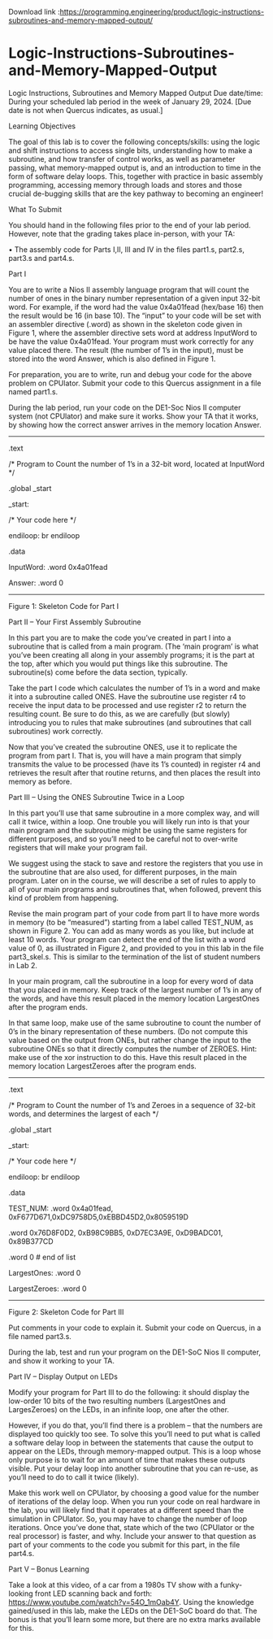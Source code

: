 Download link :https://programming.engineering/product/logic-instructions-subroutines-and-memory-mapped-output/

# Logic-Instructions-Subroutines-and-Memory-Mapped-Output
Logic Instructions, Subroutines and Memory Mapped Output
Due date/time: During your scheduled lab period in the week of January 29, 2024. [Due date is not when Quercus indicates, as usual.]

Learning Objectives

The goal of this lab is to cover the following concepts/skills: using the logic and shift instructions to access single bits, understanding how to make a subroutine, and how transfer of control works, as well as parameter passing, what memory-mapped output is, and an introduction to time in the form of software delay loops. This, together with practice in basic assembly programming, accessing memory through loads and stores and those crucial de-bugging skills that are the key pathway to becoming an engineer!

What To Submit

You should hand in the following files prior to the end of your lab period. However, note that the grading takes place in-person, with your TA:

• The assembly code for Parts I,II, III and IV in the files part1.s, part2.s, part3.s and part4.s.

Part I

You are to write a Nios II assembly language program that will count the number of ones in the binary number representation of a given input 32-bit word. For example, if the word had the value 0x4a01fead (hex/base 16) then the result would be 16 (in base 10). The “input” to your code will be set with an assembler directive (.word) as shown in the skeleton code given in Figure 1, where the assembler directive sets word at address InputWord to be have the value 0x4a01fead. Your program must work correctly for any value placed there. The result (the number of 1’s in the input), must be stored into the word Answer, which is also defined in Figure 1.

For preparation, you are to write, run and debug your code for the above problem on CPUlator. Submit your code to this Quercus assignment in a file named part1.s.

During the lab period, run your code on the DE1-Soc Nios II computer system (not CPUlator) and make sure it works. Show your TA that it works, by showing how the correct answer arrives in the memory location Answer.


____________________________________________________________________________

.text

/* Program to Count the number of 1’s in a 32-bit word, located at InputWord */

.global _start

_start:

/* Your code here */

endiloop: br endiloop

.data

InputWord: .word 0x4a01fead

Answer: .word 0

____________________________________________

Figure 1: Skeleton Code for Part I

Part II – Your First Assembly Subroutine

In this part you are to make the code you’ve created in part I into a subroutine that is called from a main program. (The ‘main program’ is what you’ve been creating all along in your assembly programs; it is the part at the top, after which you would put things like this subroutine. The subroutine(s) come before the data section, typically.

Take the part I code which calculates the number of 1’s in a word and make it into a subroutine called ONES. Have the subroutine use register r4 to receive the input data to be processed and use register r2 to return the resulting count. Be sure to do this, as we are carefully (but slowly) introducing you to rules that make subroutines (and subroutines that call subroutines) work correctly.

Now that you’ve created the subroutine ONES, use it to replicate the program from part I. That is, you will have a main program that simply transmits the value to be processed (have its 1’s counted) in register r4 and retrieves the result after that routine returns, and then places the result into memory as before.

Part III – Using the ONES Subroutine Twice in a Loop

In this part you’ll use that same subroutine in a more complex way, and will call it twice, within a loop. One trouble you will likely run into is that your main program and the subroutine might be using the same registers for different purposes, and so you’ll need to be careful not to over-write registers that will make your program fail.

We suggest using the stack to save and restore the registers that you use in the subroutine that are also used, for different purposes, in the main program. Later on in the course, we will describe a set of rules to apply to all of your main programs and subroutines that, when followed, prevent this kind of problem from happening.

Revise the main program part of your code from part II to have more words in memory (to be “measured”) starting from a label called TEST_NUM, as shown in Figure 2. You can add as many words as you like, but include at least 10 words. Your program can detect the end of the list with a word value of 0, as illustrated in Figure 2, and provided to you in this lab in the file part3_skel.s. This is similar to the termination of the list of student numbers in Lab 2.

In your main program, call the subroutine in a loop for every word of data that you placed in memory. Keep track of the largest number of 1’s in any of the words, and have this result placed in the memory location LargestOnes after the program ends.

In that same loop, make use of the same subroutine to count the number of 0’s in the binary representation of these numbers. (Do not compute this value based on the output from ONEs, but rather change the input to the subroutine ONEs so that it directly computes the number of ZEROES. Hint: make use of the xor instruction to do this. Have this result placed in the memory location LargestZeroes after the program ends.

____________________________________________________________________________

.text

/* Program to Count the number of 1’s and Zeroes in a sequence of 32-bit words, and determines the largest of each */

.global _start

_start:

/* Your code here */

endiloop: br endiloop

.data

TEST_NUM: .word 0x4a01fead, 0xF677D671,0xDC9758D5,0xEBBD45D2,0x8059519D

.word 0x76D8F0D2, 0xB98C9BB5, 0xD7EC3A9E, 0xD9BADC01, 0x89B377CD

.word 0 # end of list

LargestOnes: .word 0

LargestZeroes: .word 0

____________________________________________

Figure 2: Skeleton Code for Part III

Put comments in your code to explain it. Submit your code on Quercus, in a file named part3.s.

During the lab, test and run your program on the DE1-SoC Nios II computer, and show it working to your TA.

Part IV – Display Output on LEDs

Modify your program for Part III to do the following: it should display the low-order 10 bits of the two resulting numbers (LargestOnes and LargesZeroes) on the LEDs, in an infinite loop, one after the other.

However, if you do that, you’ll find there is a problem – that the numbers are displayed too quickly too see. To solve this you’ll need to put what is called a software delay loop in between the statements that cause the output to appear on the LEDs, through memory-mapped output. This is a loop whose only purpose is to wait for an amount of time that makes these outputs visible. Put your delay loop into another subroutine that you can re-use, as you’ll need to do to call it twice (likely).

Make this work well on CPUlator, by choosing a good value for the number of iterations of the delay loop. When you run your code on real hardware in the lab, you will likely find that it operates at a different speed than the simulation in CPUlator. So, you may have to change the number of loop iterations. Once you’ve done that, state which of the two (CPUlator or the real processor) is faster, and why. Include your answer to that question as part of your comments to the code you submit for this part, in the file part4.s.

Part V – Bonus Learning

Take a look at this video, of a car from a 1980s TV show with a funky-looking front LED scanning back and forth: https://www.youtube.com/watch?v=54O_1mOab4Y. Using the knowledge gained/used in this lab, make the LEDs on the DE1-SoC board do that. The bonus is that you’ll learn some more, but there are no extra marks available for this.

